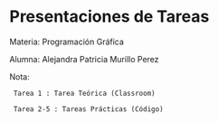 # Presentaciones de Tareas

Materia: Programación Gráfica

Alumna: Alejandra Patricia Murillo Perez

Nota: 
     
     Tarea 1 : Tarea Teórica (Classroom)

     Tarea 2-5 : Tareas Prácticas (Código)

